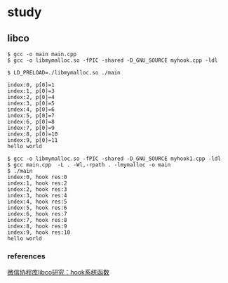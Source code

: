 # study

## libco

```
$ gcc -o main main.cpp
$ gcc -o libmymalloc.so -fPIC -shared -D_GNU_SOURCE myhook.cpp -ldl

$ LD_PRELOAD=./libmymalloc.so ./main

index:0, p[0]=1
index:1, p[0]=3
index:2, p[0]=4
index:3, p[0]=5
index:4, p[0]=6
index:5, p[0]=7
index:6, p[0]=8
index:7, p[0]=9
index:8, p[0]=10
index:9, p[0]=11
hello world
```

```
$ gcc -o libmymalloc.so -fPIC -shared -D_GNU_SOURCE myhook1.cpp -ldl
$ gcc main.cpp  -L . -Wl,-rpath . -lmymalloc -o main
$ ./main
index:0, hook res:0
index:1, hook res:2
index:2, hook res:3
index:3, hook res:4
index:4, hook res:5
index:5, hook res:6
index:6, hook res:7
index:7, hook res:8
index:8, hook res:9
index:9, hook res:10
hello world
```

### references
[微信协程库libco研究：hook系统函数](https://segmentfault.com/a/1190000012561446)

